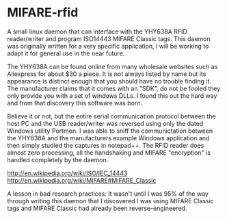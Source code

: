 MIFARE-rfid
===========

A small linux daemon that can interface with the YHY638A RFID reader/writer
and program ISO14443 MIFARE Classic tags. This daemon was originally written
for a very specific application, I will be working to adapt it for general
use in the near future.

The YHY638A can be found online from many wholesale websites such as
Aliexpress for about $30 a piece. It is not always listed by name but its
appearance is distinct enough that you should have no trouble finding it.
The manufacturer claims that it comes with an "SDK", do not be fooled they
only provide you with a set of windows DLLs. I found this out the hard way
and from that discovery this software was born.

Believe it or not, but the entire serial communication protocol between
the host PC and the USB reader/writer was reversed using only the dated
Windows utility Portmon. I was able to sniff the communictation between
the YHY638A and the manufacturers example Windows application and then
simply studied the captures in notepad++. The RFID reader does almost
zero processing, all the handshaking and MIFARE "encryption" is handled
completely by the daemon.

http://en.wikipedia.org/wiki/ISO/IEC_14443
http://en.wikipedia.org/wiki/MIFARE#MIFARE_Classic

A lesson in bad research practices: It wasn't until I was 95% of the way
through writing this daemon that I discovered I was using MIFARE Classic
tags and MIFARE Classic had already been reverse-engineered.
